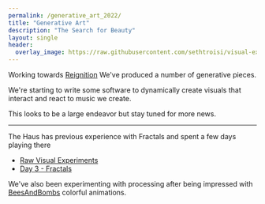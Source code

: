 ```yaml
---
permalink: /generative_art_2022/
title: "Generative Art"
description: "The Search for Beauty"
layout: single
header:
  overlay_image: https://raw.githubusercontent.com/sethtroisi/visual-experiments/main/day3/Blue%20Ball.png
---
```


Working towards [Reignition](/events/reignition/) We've produced a number of generative pieces.

We're starting to write some software to dynamically create visuals that interact and react to music we create.

This looks to be a large endeavor but stay tuned for more news.

---

The Haus has previous experience with Fractals and spent a few days playing there

* [Raw Visual Experiments](https://github.com/sethtroisi/visual-experiments/)
* [Day 3 - Fractals](https://github.com/sethtroisi/visual-experiments/tree/main/day3)


We've also been experimenting with processing after being impressed with [BeesAndBombs](https://twitter.com/beesandbombs) colorful animations.
